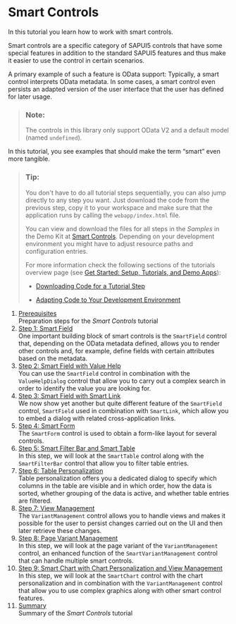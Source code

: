 <!-- loio64bde9a8879d4f418e2849f7285dd757 -->

# Smart Controls

In this tutorial you learn how to work with smart controls.

Smart controls are a specific category of SAPUI5 controls that have some special features in addition to the standard SAPUI5 features and thus make it easier to use the control in certain scenarios.

A primary example of such a feature is OData support: Typically, a smart control interprets OData metadata. In some cases, a smart control even persists an adapted version of the user interface that the user has defined for later usage.

> ### Note:  
>  The controls in this library only support OData V2 and a default model \(named `undefined`\). 

In this tutorial, you see examples that should make the term “smart” even more tangible.

> ### Tip:  
> You don't have to do all tutorial steps sequentially, you can also jump directly to any step you want. Just download the code from the previous step, copy it to your workspace and make sure that the application runs by calling the `webapp/index.html` file.
> 
> You can view and download the files for all steps in the *Samples* in the Demo Kit at [Smart Controls](https://ui5.sap.com/#/entity/sap.ui.comp.tutorial.smartControls). Depending on your development environment you might have to adjust resource paths and configuration entries.
> 
> For more information check the following sections of the tutorials overview page \(see [Get Started: Setup, Tutorials, and Demo Apps](get-started-setup-tutorials-and-demo-apps-8b49fc1.md)\):
> 
> -   [Downloading Code for a Tutorial Step](get-started-setup-tutorials-and-demo-apps-8b49fc1.md#loio8b49fc198bf04b2d9800fc37fecbb218__tutorials_download)
> 
> -   [Adapting Code to Your Development Environment](get-started-setup-tutorials-and-demo-apps-8b49fc1.md#loio8b49fc198bf04b2d9800fc37fecbb218__tutorials_adaptation)

1.  [Prerequisites](prerequisites-0e84ac7.md "Preparation steps for the Smart Controls tutorial ")  
Preparation steps for the *Smart Controls* tutorial
2.  [Step 1: Smart Field](step-1-smart-field-ed8fda6.md "One important building block of smart controls is the SmartField
		control that, depending on the OData metadata defined, allows you to render other controls
		and, for example, define fields with certain attributes based on the metadata. ")  
One important building block of smart controls is the `SmartField` control that, depending on the OData metadata defined, allows you to render other controls and, for example, define fields with certain attributes based on the metadata.
3.  [Step 2: Smart Field with Value Help](step-2-smart-field-with-value-help-3361e27.md "You can use the SmartField control in combination with the
			ValueHelpDialog control that allow you to carry out a complex search in
		order to identify the value you are looking for.")  
You can use the `SmartField` control in combination with the `ValueHelpDialog` control that allow you to carry out a complex search in order to identify the value you are looking for.
4.  [Step 3: Smart Field with Smart Link](step-3-smart-field-with-smart-link-c81d6b3.md "We now show yet another but quite different feature of the
			SmartField control, SmartField used in combination
		with SmartLink, which allow you to embed a dialog with related
		cross-application links.")  
We now show yet another but quite different feature of the `SmartField` control, `SmartField` used in combination with `SmartLink`, which allow you to embed a dialog with related cross-application links.
5.  [Step 4: Smart Form](step-4-smart-form-f712d30.md "The SmartForm control is used to obtain a form-like layout for
		several controls.")  
The `SmartForm` control is used to obtain a form-like layout for several controls.
6.  [Step 5: Smart Filter Bar and Smart Table](step-5-smart-filter-bar-and-smart-table-1daa462.md " In this step, we will look at the SmartTable control along with the
			SmartFilterBar control that allow you to filter table
		entries.")  
 In this step, we will look at the `SmartTable` control along with the `SmartFilterBar` control that allow you to filter table entries.
7.  [Step 6: Table Personalization](step-6-table-personalization-1953149.md "Table personalization offers you a dedicated dialog to specify which columns in the
		table are visible and in which order, how the data is sorted, whether grouping of the data
		is active, and whether table entries are filtered.")  
Table personalization offers you a dedicated dialog to specify which columns in the table are visible and in which order, how the data is sorted, whether grouping of the data is active, and whether table entries are filtered.
8.  [Step 7: View Management](step-7-view-management-97fc0ea.md "The VariantManagement control allows you to handle views and makes
		it possible for the user to persist changes carried out on the UI and then later retrieve
		these changes.")  
The `VariantManagement` control allows you to handle views and makes it possible for the user to persist changes carried out on the UI and then later retrieve these changes.
9.  [Step 8: Page Variant Management](step-8-page-variant-management-b1d4d26.md "In this step, we will look at the page variant of the
                  VariantManagement control, an enhanced function of the
                  SmartVariantManagement control that can handle multiple smart
            controls.")  
In this step, we will look at the page variant of the `VariantManagement` control, an enhanced function of the `SmartVariantManagement` control that can handle multiple smart controls.
10. [Step 9: Smart Chart with Chart Personalization and View Management](step-9-smart-chart-with-chart-personalization-and-view-management-0219b11.md "In this step, we will look at the SmartChart control with the chart
		personalization and in combination with the VariantManagement control that
		allow you to use complex graphics along with other smart control features.")  
In this step, we will look at the `SmartChart` control with the chart personalization and in combination with the `VariantManagement` control that allow you to use complex graphics along with other smart control features.
11. [Summary](summary-ec59a20.md "Summary of the Smart Controls tutorial")  
Summary of the *Smart Controls* tutorial

